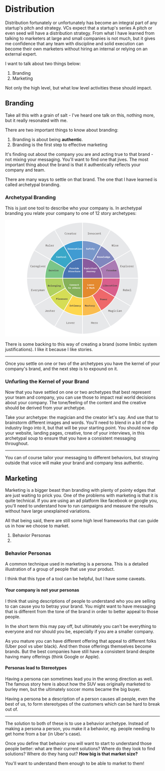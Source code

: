 # Distribution

Distribution fortunately or unfortunately has become an integral part of any startup's pitch and strategy. VCs expect that a startup's series A pitch or even seed will have a distribution strategy. From what I have learned from talking to marketers at large and small companies is not much, but it gives me confidence that any team with discipline and solid execution can become their own marketers without hiring an internal or relying on an external expert. 

I want to talk about two things below:

1. Branding
2. Marketing

Not only the high level, but what low level activities these should impact.

## Branding

Take all this with a grain of salt - I've heard one talk on this, nothing more, but it really resonated with me.

There are two important things to know about branding:

1. Branding is about being **authentic**. 
2. Branding is the first step to effective marketing

It's finding out about the company you are and acting true to that brand - not mixing your messaging. You'll want to find one that jives. The most important thing about the brand is that it authentically reflects your company and team.  

There are many ways to settle on that brand. The one that I have learned is called archetypal branding. 

### Archetypal Branding

This is just one tool to describe who your company is. In archetypal branding you relate your company to one of 12 story archetypes:

<img src="./assets/ab.png" />

There is some backing to this way of creating a brand (some limbic system justifications). I like it because I like stories.

---

Once you settle on one or two of the archetypes you have the kernel of your company's brand, and the next step is to expound on it.

### Unfurling the Kernel of your Brand

Now that you have settled on one or two archetypes that best represent your team and company, you can use those to impact real world decisions about your company. The tone/feeling of the content and the creative should be derived from your archetype.

Take your archetype: the magician and the creator let's say. And use that to brainstorm different images and words. You'll need to blend in a bit of the industry lingo into it, but that will be your starting point. You should now dip your website, landing pages, creative, tone of your interviews, in this archetypal soup to ensure that you have a consistent messaging throughout. 

---

You can of course tailor your messaging to different behaviors, but straying outside that voice will make your brand and company less authentic. 

## Marketing

Marketing is a bigger beast than branding with plenty of pointy edges that are just waiting to prick you. One of the problems with marketing is that it is quite technical. If you are using an ad platform like facebook or google you, you'll need to understand how to run campaigns and measure the results without have large unexplained variations. 

All that being said, there are still some high level frameworks that can guide us in how we choose to market.

1. Behavior Personas
2. 

### Behavior Personas

A common technique used in marketing is a persona. This is a detailed illustration of a group of people that use your product. 

I think that this type of a tool can be helpful, but I have some caveats. 

#### Your company is not your personas

I think that using descriptions of people to understand who you are selling to can cause you to betray your brand. You might want to have messaging that is different from the tone of the brand in order to better appeal to those people.

In the short term this may pay off, but ultimately you can't be everything to everyone and nor should you be, especially if you are a smaller company.

As you mature you can have different offering that appeal to different folks (Uber pool vs uber black). And then those offerings themselves become brands. But the best companies have still have a consistent brand despite having many offerings (think Google or Apple).

#### Personas lead to Stereotypes

Having a persona can sometimes lead you in the wrong direction as well. The famous story here is about how the SUV was originally marketed to burley men, but the ultimately soccer moms became the big buyer. 

Having a persona be a description of a person causes all people, even the best of us, to form stereotypes of the customers which can be hard to break out of.

---

The solution to both of these is to use a behavior archetype. Instead of making a persona a person, you make it a behavior, eg. people needing to get home from a bar (in Uber's case).

Once you define that behavior you will want to start to understand those people better: what are their current solutions? Where do they look to find solutions? Where do they hang out? **How big is that market size?**

You'll want to understand them enough to be able to market to them!

